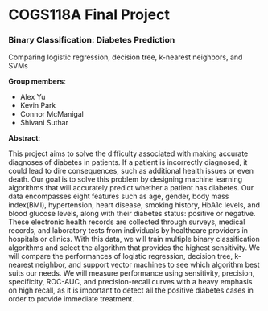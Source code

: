 # COGS118A Final Project

### Binary Classification: Diabetes Prediction
  Comparing logistic regression, decision tree, k-nearest neighbors, and SVMs

**Group members**:

- Alex Yu
- Kevin Park
- Connor McManigal
- Shivani Suthar

**Abstract**:

  This project aims to solve the difficulty associated with making accurate diagnoses of diabetes in patients. If a patient is incorrectly diagnosed, it could lead to dire consequences, such as additional health issues or even death. Our goal is to solve this problem by designing machine learning algorithms that will accurately predict whether a patient has diabetes. Our data encompasses eight features such as age, gender, body mass index(BMI), hypertension, heart disease, smoking history, HbA1c levels, and blood glucose levels, along with their diabetes status: positive or negative. These electronic health records are collected through surveys, medical records, and laboratory tests from individuals by healthcare providers in hospitals or clinics. With this data, we will train multiple binary classification algorithms and select the algorithm that provides the highest sensitivity. We will compare the performances of logistic regression, decision tree, k-nearest neighbor, and support vector machines to see which algorithm best suits our needs. We will measure performance using sensitivity, precision, specificity, ROC-AUC, and precision-recall curves with a heavy emphasis on high recall, as it is important to detect all the positive diabetes cases in order to provide immediate treatment.
